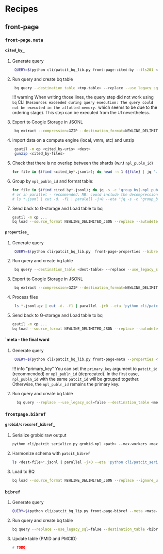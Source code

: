 # Recipes

## front-page

### `front-page.meta`

#### `cited_by_`

1. Generate query
   ```bash
    QUERY=$(python cli/patcit_bq_lib.py front-page-cited-by --tls201 <tls201-table> --tls211 <tls211-table> --tls212 <tls201-table>)
   ```

1. Run query and create bq table
   ```bash
    bq query --destination_table <tmp-table> --replace --use_legacy_sql=false $QUERY
   ```

    !!! warning
        When writing those lines, the query step did not work using `bq` CLI (`Resources exceeded during query execution: The query could not be executed in the allotted memory.` which seems to be due to the ordering stage). This step can be executed from the UI nevertheless.


1. Export to Google Storage in JSONL
   ```bash
    bq extract --compression=GZIP --destination_format=NEWLINE_DELIMITED_JSON <tmp-table> <cited_by-uris>
   ```

1. Import data on a compute engine (local, vmm, etc) and unzip
   ```bash
    gsutil -m cp <cited_by-uris> <dest>
    gunzip <cited_by-files>
   ```

1. Check that there is no overlap between the shards (w.r.t `npl_publn_id`)
   ```bash
   for file in $(find <cited_by*.jsonl>); do head -n 1 ${file} | jq '.npl_publn_id'  && tail -n 1 ${file}| jq '.npl_publn_id' ; done | sort | uniq -d
   ```

1. Group by `npl_publn_id` and format table:
   ```bash
   for file in $(find cited_by*.jsonl); do jq -s -c 'group_by(.npl_publn_id)[] | {npl_publn_id: (.[0].npl_publn_id)|tonumber , cited_by: [ .[] | {publication_number: .publication_number, publication_date: (.publication_date)|tonumber, origin:.origin, appln_id: (.appln_id)|tonumber, docdb_family_id: (.docdb_family_id)| tonumber, inpadoc_family_id: (.inpadoc_family_id)|tonumber }],  is_cited_by_count: length}' ${file} >> "${file}_prep" ; done;
   # or in parallel - recommended. NB: could include the decompression step
   # ls *.jsonl | cut -d. -f1 | paralell -j+0 --eta "jq -s -c 'group_by(.npl_publn_id)[] | {npl_publn_id: (.[0].npl_publn_id)|tonumber , cited_by: [ .[] | {publication_number: .publication_number, publication_date: (.publication_date)|tonumber, origin:.origin, appln_id: (.appln_id)|tonumber, docdb_family_id: (.docdb_family_id)| tonumber, inpadoc_family_id: (.inpadoc_family_id)|tonumber }],  is_cited_by_count: length} {}.jsonl.gz' >> {}_prep.jsonl && gzip {}_prep.jsonl"
   ```

1. Send back to G-storage and Load table to bq
   ```bash
   gsutil -m cp ...
   bq load --source_format NEWLINE_DELIMITED_JSON --replace --autodetect <cited_by-table> <*_prep.jsonl.gz> <schema>
   ```

#### `properties_`

1. Generate query
   ```bash
    QUERY=$(python cli/patcit_bq_lib.py  front-page-properties --bibref <bibref-table> --tls214 <tls214-table>)
   ```

1. Run query and create bq table
   ```bash
    bq query --destination_table <dest-table> --replace --use_legacy_sql=false $QUERY
   ```

1. Export to Google Storage in JSONL
   ```bash
    bq extract --compression=GZIP --destination_format=NEWLINE_DELIMITED_JSON <cited_by-table> <cited_by-uris>
   ```

1. Process files
   ```bash
    ls *.jsonl.gz | cut -d. -f1 | parallel -j+0 --eta 'python cli/patcit-cli.py serialize npl-properties {}.jsonl.gz --cat-model models/en_cat_npl_sm/ >> {}_prep.jsonl && gzip {}_prep.jsonl'
   ```

1. Send back to G-storage and Load table to bq
   ```bash
   gsutil -m cp ...
   bq load --source_format NEWLINE_DELIMITED_JSON --replace --autodetect <properties-table> <*_prep.jsonl.gz>
   ```

#### `meta - the final word

1. Generate query
   ```bash
    QUERY=$(python cli/patcit_bq_lib.py front-page-meta --properties <properties-table> --cited-by <cited_by-table> --primary_key <primary_key>)
   ```

    !!! info "primary_key"
        You can set the `primary_key` argument to `patcit_id` (recommended) or `npl_publn_id` (deprecated). In the first case, `npl_publn_id` with the same `patcit_id` will be grouped together. Otherwise, the `npl_publn_id` remains the primary key.


1. Run query and create bq table
   ```bash
     bq query --replace --use_legacy_sql=false --destination_table <meta-table> --destination_schema schema/frontpage_meta_<primary_key>bq.json $QUERY
   ```

### `frontpage.bibref`

#### `grobid/crossref_bibref_`

1. Serialize grobid raw output
   ```bash
   python cli/patcit_serialize.py grobid-npl <path> --max-workers <max_workers> >> <dest-file>.jsonl
   ```

1. Harmonize schema with `patcit_bibref`
   ```bash
   ls <dest-file>*.jsonl | parallel -j+0 --eta 'python cli/patcit_serialize.py patcit-bibref {} --src-flavor <grobid/crossref> >> patcit_{.}.jsonl && gzip patcit_{.}.jsonl'
   ```

1. Load to BQ
   ```bash
   bq load --source_format NEWLINE_DELIMITED_JSON --replace --ignore_unknown_values patcit_*.jsonl.gz schema/patcit_bibref.json
   ```

### `bibref`

1. Generate query
    ```bash
    QUERY=$(python cli/patcit_bq_lip.py front-page-bibref --meta <mate-table> --bibref-grobid <table-grobid-bibref> --bibref-crossref <table-crossref-bibref> )
    ```

1. Run query and create bq table
    ```bash
    bq query --replace --use_legacy_sql=false --destination_table <bibref-table> --destination_schema schema/frontpage_bibref.json $QUERY
    ```

1. Update table (PMID and PMCID)
   ```bash
   # TODO
   ```
